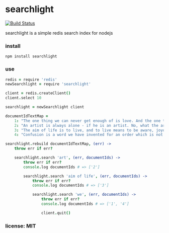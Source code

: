 # searchlight

[![Build Status](https://travis-ci.org/snd/searchlight.png)](https://travis-ci.org/snd/searchlight)

searchlight is a simple redis search index for nodejs

### install

```
npm install searchlight
```

### use

```coffeescript
redis = require 'redis'
newSearchlight = require 'searchlight'

client = redis.createClient()
client.select 10

searchlight = newSearchlight client

documentIdTextMap =
    1: "The one thing we can never get enough of is love. And the one thing we never give enough is love."
    2: "An artist is always alone - if he is an artist. No, what the artist needs is loneliness."
    3: "The aim of life is to live, and to live means to be aware, joyously, drunkenly, serenely, divinely aware."
    4: "Confusion is a word we have invented for an order which is not understood."

searchlight.rebuild documentIdTextMap, (err) ->
    throw err if err?

    searchlight.search 'art', (err, documentIds) ->
        throw err if err?
        console.log documentIds # => ['2']

        searchlight.search 'aim of life', (err, documentIds) ->
            throw err if err?
            console.log documentIds # => ['3']

            searchlight.search 'we', (err, documentIds) ->
                throw err if err?
                console.log documentIds # => ['1', '4']

                client.quit()
```

### license: MIT
